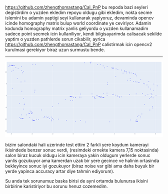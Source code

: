 https://github.com/zhengthomastang/Cal_PnP bu repoda bazi seyleri degistirdim o yuzden ekledim repoyu oldugu gibi ekledim, nokta secme islemini bu adamin yaptigi seyi kullanarak yapiyoruz, devaminda opencv icinde homography matrix bulup world coordinate ye ceviriyor. Adamin kodunda homography matrix yanlis geliyordu o yuzden kullanamadim sadece point secmek icin kullaniliyor, kendi bilgisayarimda calisacak sekilde yaptim o yuzden pathlerde sorun cikabilir, ayrica https://github.com/zhengthomastang/Cal_PnP calistirmak icin opencv2 kurulmasi gerekiyor biraz uzun surmustu bende.

------------------------------------------

![Alt text](lokasyon.png)

bizim salondaki hali uzerinde test ettim 2 farkli yere koydum kamerayi ikisindede benzer sonuc verdi, (resimdeki ornekte kamera 7,15 noktasinda) salon biraz kucuk oldugu icin kameraya yakin oldugum yerlerde sonuc yanlis gozukuyor ama kamerdan uzak bir yere gecince ve halinin ortasinda bekleyince sonuc iyi gozukuyor (biraz noise var gibi ama daha buyuk bir yerde yapinca accuracy artar diye tahmin ediyorum).

Su anda tek sorunumuz baska birisi de ayni ortamda bulunursa ikisini birbirine karistiriyor bu sorunu henuz cozemedim.  
